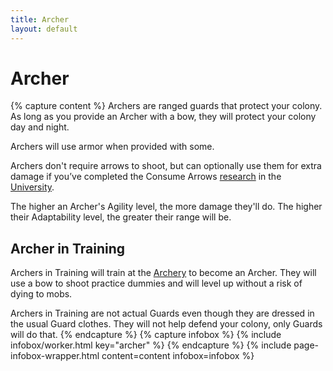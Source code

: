 ```yaml
---
title: Archer
layout: default
---
```

# Archer

{% capture content %}
Archers are ranged guards that protect your colony. As long as you provide an Archer with a bow, they will protect your colony day and night. 

Archers will use armor when provided with some.

Archers don't require arrows to shoot, but can optionally use them for extra damage if you’ve completed the Consume Arrows [research](../../source/systems/research) in the [University](../../source/buildings/university).

The higher an Archer's Agility level, the more damage they'll do. The higher their Adaptability level, the greater their range will be.

## Archer in Training
Archers in Training will train at the [Archery](../buildings/archery) to become an Archer. They will use a bow to shoot practice dummies and will level up without a risk of dying to mobs.

Archers in Training are not actual Guards even though they are dressed in the usual Guard clothes. They will not help defend your colony, only Guards will do that.
{% endcapture %}
{% capture infobox %}
{% include infobox/worker.html key="archer" %}
{% endcapture %}
{% include page-infobox-wrapper.html content=content infobox=infobox %}